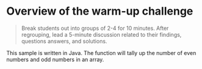 # Overview of the warm-up challenge

> Break students out into groups of 2-4 for 10 minutes. After regrouping, lead a 5-minute discussion related to their findings, questions answers, and solutions.

This sample is written in Java. The function will tally up the number of even numbers and odd numbers in an array.
